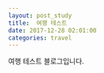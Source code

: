 ```yaml
---
layout: post_study
title:  여행 테스트
date: 2017-12-28 02:01:00
categories: travel
---
```

여행 테스트 블로그입니다.
